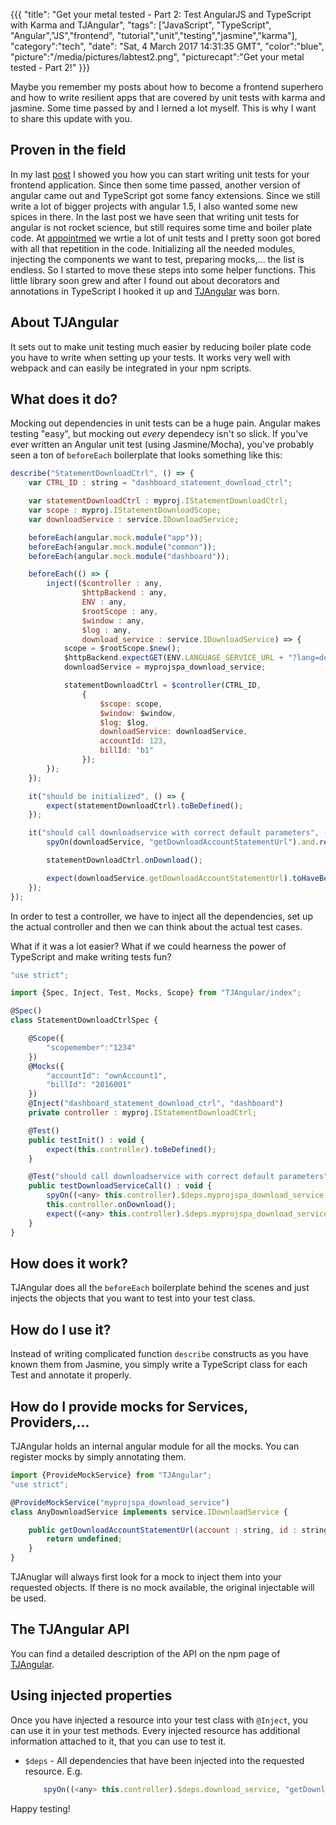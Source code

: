 {{{
  "title": "Get your metal tested - Part 2: Test AngularJS and TypeScript with Karma and TJAngular",
  "tags": ["JavaScript", "TypeScript", "Angular","JS","frontend", "tutorial","unit","testing","jasmine","karma"],
  "category":"tech",
  "date": "Sat, 4 March 2017 14:31:35 GMT",
  "color":"blue",
  "picture":"/media/pictures/labtest2.png",
  "picturecapt":"Get your metal tested - Part 2!"
}}}

Maybe you remember my posts about how to become a frontend superhero and how to write resilient apps that are covered by unit tests with karma and jasmine. Some time
passed by and I lerned a lot myself. This is why I want to share this update with you.
<!--more-->
## Proven in the field
In my last [post](/blog/get-your-metal-tested-test-angularjs-and-typescript-with-karma-and-jasmine) I showed you how you can start writing unit tests for your frontend application.
Since then some time passed, another version of angular came out and TypeScript got some fancy extensions. Since we still write a lot of bigger projects with angular 1.5, I also wanted
some new spices in there. In the last post we have seen that writing unit tests for angular is not rocket science, but still requires some time and boiler plate code. At [appointmed](http://www.appointmed.com/)
we wrtie a lot of unit tests and I pretty soon got bored with all that repetition in the code. 
Initializing all the needed modules, injecting the components we want to test, preparing mocks,... the list is endless. So I started to move these steps into some
helper functions. This little library soon grew and after I found out about decorators and annotations in TypeScript I hooked it up and [TJAngular](https://www.npmjs.com/package/TJAngular) was born.

## About TJAngular
It sets out to make unit testing much easier by reducing boiler plate code you have to write when setting up your tests. It works very well with webpack and can easily be integrated in your npm scripts.


## What does it do?

Mocking out dependencies in unit tests can be a huge pain. Angular makes testing "easy", but mocking out *every* dependecy isn't so slick. If you've ever written an Angular unit test (using Jasmine/Mocha), you've probably seen a ton of `beforeEach` boilerplate that looks something like this:

```javascript
describe("StatementDownloadCtrl", () => {
    var CTRL_ID : string = "dashboard_statement_download_ctrl";

    var statementDownloadCtrl : myproj.IStatementDownloadCtrl;
    var scope : myproj.IStatementDownloadScope;
    var downloadService : service.IDownloadService;

    beforeEach(angular.mock.module("app"));
    beforeEach(angular.mock.module("common"));
    beforeEach(angular.mock.module("dashboard"));

    beforeEach(() => {
        inject(($controller : any,
                $httpBackend : any,
                ENV : any,
                $rootScope : any,
                $window : any,
                $log : any,
                download_service : service.IDownloadService) => {
            scope = $rootScope.$new();
            $httpBackend.expectGET(ENV.LANGUAGE_SERVICE_URL + "?lang=de").respond(200);
            downloadService = myprojspa_download_service;

            statementDownloadCtrl = $controller(CTRL_ID,
                {
                    $scope: scope,
                    $window: $window,
                    $log: $log,
                    downloadService: downloadService,
                    accountId: 123,
                    billId: "b1"
                });
        });
    });

    it("should be initialized", () => {
        expect(statementDownloadCtrl).toBeDefined();
    });

    it("should call downloadservice with correct default parameters", () => {
        spyOn(downloadService, "getDownloadAccountStatementUrl").and.returnValue("someurl");

        statementDownloadCtrl.onDownload();

        expect(downloadService.getDownloadAccountStatementUrl).toHaveBeenCalledWith(123, "b1", "A4", false);
    });
});
```

In order to test a controller, we have to inject all the dependencies, set up the actual controller and then we can think about
the actual test cases.

What if it was a lot easier? What if we could hearness the power of TypeScript and make writing tests fun?

```javascript
"use strict";

import {Spec, Inject, Test, Mocks, Scope} from "TJAngular/index";

@Spec()
class StatementDownloadCtrlSpec {

    @Scope({
        "scopemember":"1234"
    })
    @Mocks({
        "accountId": "ownAccount1",
        "billId": "2016001"
    })
    @Inject("dashboard_statement_download_ctrl", "dashboard")
    private controller : myproj.IStatementDownloadCtrl;

    @Test()
    public testInit() : void {
        expect(this.controller).toBeDefined();
    }

    @Test("should call downloadservice with correct default parameters")
    public testDownloadServiceCall() : void {
        spyOn((<any> this.controller).$deps.myprojspa_download_service, "getDownloadAccountStatementUrl").and.callThrough();
        this.controller.onDownload();
        expect((<any> this.controller).$deps.myprojspa_download_service.getDownloadAccountStatementUrl).toHaveBeenCalledWith("ownAccount1", "2016001", "A4", false);
    }
}
```

## How does it work?
TJAngular does all the `beforeEach` boilerplate behind the scenes and just injects the objects that you want to test into your
test class.

## How do I use it?
Instead of writing complicated function `describe` constructs as you have known them from Jasmine, you simply write a
TypeScript class for each Test and annotate it properly.

## How do I provide mocks for Services, Providers,...
TJAngular holds an internal angular module for all the mocks. You can register mocks by simply annotating them.

```javascript
import {ProvideMockService} from "TJAngular";
"use strict";

@ProvideMockService("myprojspa_download_service")
class AnyDownloadService implements service.IDownloadService {

    public getDownloadAccountStatementUrl(account : string, id : string, format : string, sign : boolean) : string {
        return undefined;
    }
}    
```

TJAnuglar will always first look for a mock to inject them into your requested objects. If there is no mock available,
the original injectable will be used.

## The TJAngular API
You can find a detailed description of the API on the npm page of [TJAngular](https://www.npmjs.com/package/TJAngular).

## Using injected properties
Once you have injected a resource into your test class with `@Inject`, you can use it in your test methods.
Every injected resource has additional information attached to it, that you can use to test it.

- `$deps` - All dependencies that have been injected into the requested resource. E.g.
    ```javascript
        spyOn((<any> this.controller).$deps.download_service, "getDownloadAccountStatementUrl")
    ```

Happy testing!
